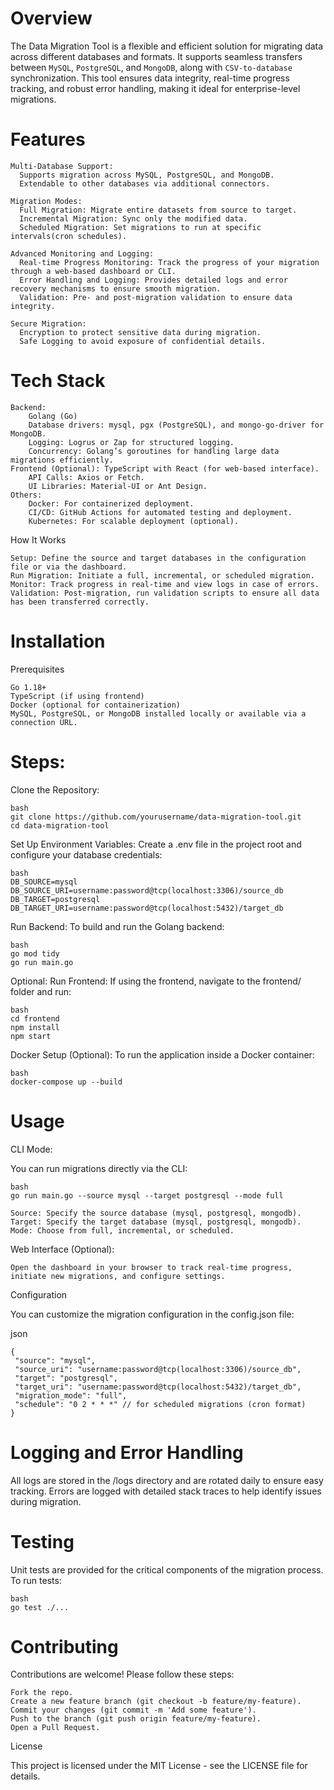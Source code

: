 # Overview

The Data Migration Tool is a flexible and efficient solution for migrating data across different databases and formats. It supports seamless transfers between `MySQL`, `PostgreSQL`, and `MongoDB`, along with `CSV-to-database` synchronization. This tool ensures data integrity, real-time progress tracking, and robust error handling, making it ideal for enterprise-level migrations.

# Features

    Multi-Database Support: 
      Supports migration across MySQL, PostgreSQL, and MongoDB.
      Extendable to other databases via additional connectors.

    Migration Modes:
      Full Migration: Migrate entire datasets from source to target.
      Incremental Migration: Sync only the modified data.
      Scheduled Migration: Set migrations to run at specific intervals(cron schedules).
    
    Advanced Monitoring and Logging:
      Real-time Progress Monitoring: Track the progress of your migration through a web-based dashboard or CLI.
      Error Handling and Logging: Provides detailed logs and error recovery mechanisms to ensure smooth migration.
      Validation: Pre- and post-migration validation to ensure data integrity.
    
    Secure Migration: 
      Encryption to protect sensitive data during migration. 
      Safe Logging to avoid exposure of confidential details.

# Tech Stack

    Backend: 
        Golang (Go)
        Database drivers: mysql, pgx (PostgreSQL), and mongo-go-driver for MongoDB.
        Logging: Logrus or Zap for structured logging.
        Concurrency: Golang’s goroutines for handling large data migrations efficiently.
    Frontend (Optional): TypeScript with React (for web-based interface).
        API Calls: Axios or Fetch.
        UI Libraries: Material-UI or Ant Design.
    Others:
        Docker: For containerized deployment.
        CI/CD: GitHub Actions for automated testing and deployment.
        Kubernetes: For scalable deployment (optional).

How It Works

    Setup: Define the source and target databases in the configuration file or via the dashboard.
    Run Migration: Initiate a full, incremental, or scheduled migration.
    Monitor: Track progress in real-time and view logs in case of errors.
    Validation: Post-migration, run validation scripts to ensure all data has been transferred correctly.

# Installation

Prerequisites

    Go 1.18+
    TypeScript (if using frontend)
    Docker (optional for containerization)
    MySQL, PostgreSQL, or MongoDB installed locally or available via a connection URL.

# Steps:

Clone the Repository:

    bash
    git clone https://github.com/yourusername/data-migration-tool.git
    cd data-migration-tool

Set Up Environment Variables: Create a .env file in the project root and configure your database credentials:

    bash
    DB_SOURCE=mysql
    DB_SOURCE_URI=username:password@tcp(localhost:3306)/source_db
    DB_TARGET=postgresql
    DB_TARGET_URI=username:password@tcp(localhost:5432)/target_db

Run Backend: To build and run the Golang backend:

    bash
    go mod tidy
    go run main.go

Optional: Run Frontend: If using the frontend, navigate to the frontend/ folder and run:

    bash
    cd frontend
    npm install
    npm start

Docker Setup (Optional): To run the application inside a Docker container:

    bash
    docker-compose up --build

# Usage

CLI Mode:

You can run migrations directly via the CLI:

    bash
    go run main.go --source mysql --target postgresql --mode full

    Source: Specify the source database (mysql, postgresql, mongodb).
    Target: Specify the target database (mysql, postgresql, mongodb).
    Mode: Choose from full, incremental, or scheduled.

Web Interface (Optional):

    Open the dashboard in your browser to track real-time progress, initiate new migrations, and configure settings.

Configuration

You can customize the migration configuration in the config.json file:

json

    {
     "source": "mysql",
     "source_uri": "username:password@tcp(localhost:3306)/source_db",
     "target": "postgresql",
     "target_uri": "username:password@tcp(localhost:5432)/target_db",
     "migration_mode": "full",
     "schedule": "0 2 * * *" // for scheduled migrations (cron format)
    }

# Logging and Error Handling

All logs are stored in the /logs directory and are rotated daily to ensure easy tracking. Errors are logged with detailed stack traces to help identify issues during migration.

# Testing

Unit tests are provided for the critical components of the migration process. To run tests:

    bash
    go test ./...

# Contributing

Contributions are welcome! Please follow these steps:

    Fork the repo.
    Create a new feature branch (git checkout -b feature/my-feature).
    Commit your changes (git commit -m 'Add some feature').
    Push to the branch (git push origin feature/my-feature).
    Open a Pull Request.

License

This project is licensed under the MIT License - see the LICENSE file for details.
